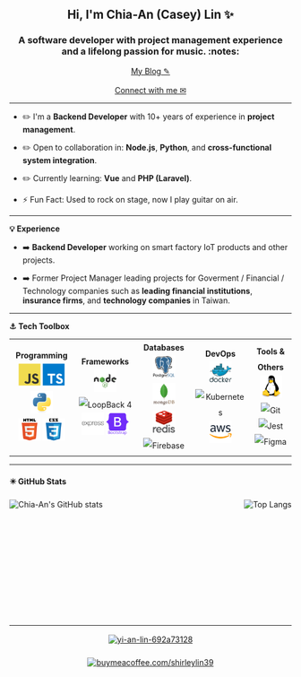 <link rel="stylesheet" href="https://cdnjs.cloudflare.com/ajax/libs/font-awesome/6.5.1/css/all.min.css">

<h2 align="center">Hi, I'm Chia-An (Casey) Lin ✨</h2>
<h3 align="center">A software developer with project management experience and a lifelong passion for music. :notes:</h3>

<p align="center">
  <a href="https://codebolog.netlify.app" target="_blank">
    My Blog ✎
  </a>
  <br>
  <br>
  <a href="mailto:bobolincowo@gmail.com">Connect with me ✉</a>
</p>

---

- :pencil2: I'm a **Backend Developer** with 10+ years of experience in **project management**.

- :pencil2: Open to collaboration in: **Node.js**, **Python**, and **cross-functional system integration**.

- :pencil2: Currently learning: **Vue** and **PHP (Laravel)**.

- ⚡ Fun Fact: Used to rock on stage, now I play guitar on air.

---

**:bulb: Experience**

- :arrow_right: **Backend Developer** working on smart factory IoT products and other projects.
 
- :arrow_right: Former Project Manager leading projects for Goverment / Financial / Technology companies such as **leading financial institutions**, **insurance firms**, and **technology companies** in Taiwan.

---
**:anchor: Tech Toolbox**

<div align="center">

<table style="width:100%; border-collapse: collapse; text-align: center; line-height: 2;">
<tr>

<td>
<b>Programming</b><br>
<img src="https://raw.githubusercontent.com/devicons/devicon/master/icons/javascript/javascript-original.svg" width="40" title="JavaScript"/>
<img src="https://raw.githubusercontent.com/devicons/devicon/master/icons/typescript/typescript-original.svg" width="40" title="TypeScript"/>
<img src="https://raw.githubusercontent.com/devicons/devicon/master/icons/python/python-original.svg" width="40" title="Python"/><br>
<img src="https://raw.githubusercontent.com/devicons/devicon/master/icons/html5/html5-original-wordmark.svg" width="40" title="HTML5"/>
<img src="https://raw.githubusercontent.com/devicons/devicon/master/icons/css3/css3-original-wordmark.svg" width="40" title="CSS3"/>
</td>

<td>
<b>Frameworks</b><br>
<img src="https://raw.githubusercontent.com/devicons/devicon/master/icons/nodejs/nodejs-original-wordmark.svg" width="40" title="Node.js"/>
<img src="https://raw.githubusercontent.com/gilbarbara/logos/master/logos/loopback-icon.svg" width="40" title="LoopBack 4"/><br>
<img src="https://raw.githubusercontent.com/devicons/devicon/master/icons/express/express-original-wordmark.svg" width="40" title="Express"/>
<img src="https://raw.githubusercontent.com/devicons/devicon/master/icons/bootstrap/bootstrap-plain-wordmark.svg" width="40" title="Bootstrap"/>
</td>

<td>
<b>Databases</b><br>
<img src="https://raw.githubusercontent.com/devicons/devicon/master/icons/postgresql/postgresql-original-wordmark.svg" width="40" title="PostgreSQL"/>
<img src="https://raw.githubusercontent.com/devicons/devicon/master/icons/mongodb/mongodb-original-wordmark.svg" width="40" title="MongoDB"/><br>
<img src="https://raw.githubusercontent.com/devicons/devicon/master/icons/redis/redis-original-wordmark.svg" width="40" title="Redis"/>
<img src="https://www.vectorlogo.zone/logos/firebase/firebase-icon.svg" width="40" title="Firebase"/>
</td>

<td>
<b>DevOps</b><br>
<img src="https://raw.githubusercontent.com/devicons/devicon/master/icons/docker/docker-original-wordmark.svg" width="40" title="Docker"/>
<img src="https://www.vectorlogo.zone/logos/kubernetes/kubernetes-icon.svg" width="40" title="Kubernetes"/><br>
<img src="https://raw.githubusercontent.com/devicons/devicon/master/icons/amazonwebservices/amazonwebservices-original-wordmark.svg" width="40" title="AWS"/>
</td>

<td>
<b>Tools & Others</b><br>
<img src="https://raw.githubusercontent.com/devicons/devicon/master/icons/linux/linux-original.svg" width="40" title="Linux"/>
<img src="https://www.vectorlogo.zone/logos/git-scm/git-scm-icon.svg" width="40" title="Git"/><br>
<img src="https://www.vectorlogo.zone/logos/jestjsio/jestjsio-icon.svg" width="40" title="Jest"/>
<img src="https://www.vectorlogo.zone/logos/figma/figma-icon.svg" width="40" title="Figma"/>
</td>

</tr>
</table>
</div>

---
#### :eight_pointed_black_star: GitHub Stats

<div style="display: flex; justify-content: space-around; align-items: center; width: 100%; box-sizing: border-box;", align = "center">
  <img src="https://github-readme-stats.vercel.app/api?username=bobolin0624&show_icons=true&locale=en" alt="Chia-An's GitHub stats" height="210px" style="margin-right: auto;">
  <img src="https://github-readme-stats.vercel.app/api/top-langs?username=bobolin0624&show_icons=true&locale=en&layout=compact" alt="Top Langs" height="210px" style="margin-left: auto;">
</div>

---
<p align="center">
<a href="https://www.linkedin.com/in/chia-an-lin-ba2a03218/" target="_blank"><img align="center" src="https://raw.githubusercontent.com/rahuldkjain/github-profile-readme-generator/master/src/images/icons/Social/linked-in-alt.svg" alt="yi-an-lin-692a73128" height="25" width="25" /></a>
<h3 align="center"></h3>
<p align="center">
<a href="https://www.buymeacoffee.com/shirleylin39" target="_blank"> <img align="center" src="https://cdn.buymeacoffee.com/buttons/v2/default-yellow.png" height="50" width="210" alt="buymeacoffee.com/shirleylin39" />
</p>

